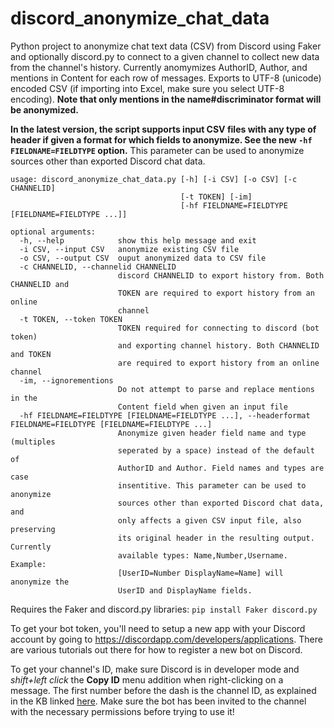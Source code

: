 # discord_anonymize_chat_data
 Python project to anonymize chat text data (CSV) from Discord using Faker and optionally discord.py to connect to a given channel to collect new data from the channel's history. Currently anomymizes AuthorID, Author, and mentions in Content for each row of messages. Exports to UTF-8 (unicode) encoded CSV (if importing into Excel, make sure you select UTF-8 encoding). **Note that only mentions in the name#discriminator format will be anonymized.**

 **In the latest version, the script supports input CSV files with any type of header if given a format for which fields to anonymize. See the new `-hf FIELDNAME=FIELDTYPE` option.** This parameter can be used to anonymize sources other than exported Discord chat data.
 
```
usage: discord_anonymize_chat_data.py [-h] [-i CSV] [-o CSV] [-c CHANNELID]
                                      [-t TOKEN] [-im]
                                      [-hf FIELDNAME=FIELDTYPE [FIELDNAME=FIELDTYPE ...]]

optional arguments:
  -h, --help            show this help message and exit
  -i CSV, --input CSV   anonymize existing CSV file
  -o CSV, --output CSV  ouput anonymized data to CSV file
  -c CHANNELID, --channelid CHANNELID
                        discord CHANNELID to export history from. Both CHANNELID and
                        TOKEN are required to export history from an online
                        channel
  -t TOKEN, --token TOKEN
                        TOKEN required for connecting to discord (bot token)
                        and exporting channel history. Both CHANNELID and TOKEN
                        are required to export history from an online channel
  -im, --ignorementions
                        Do not attempt to parse and replace mentions in the
                        Content field when given an input file
  -hf FIELDNAME=FIELDTYPE [FIELDNAME=FIELDTYPE ...], --headerformat FIELDNAME=FIELDTYPE [FIELDNAME=FIELDTYPE ...]
                        Anonymize given header field name and type (multiples
                        seperated by a space) instead of the default of
                        AuthorID and Author. Field names and types are case
                        insentitive. This parameter can be used to anonymize
                        sources other than exported Discord chat data, and
                        only affects a given CSV input file, also preserving
                        its original header in the resulting output. Currently
                        available types: Name,Number,Username. Example:
                        [UserID=Number DisplayName=Name] will anonymize the
                        UserID and DisplayName fields.
```

Requires the Faker and discord.py libraries: `pip install Faker discord.py`

To get your bot token, you'll need to setup a new app with your Discord account by going to https://discordapp.com/developers/applications. There are various tutorials out there for how to register a new bot on Discord.

To get your channel's ID, make sure Discord is in developer mode and *shift+left click* the **Copy ID** menu addition when right-clicking on a message. The first number before the dash is the channel ID, as explained in the KB linked [here](https://support.discordapp.com/hc/en-us/articles/206346498-Where-can-I-find-my-User-Server-Message-ID-). Make sure the bot has been invited to the channel with the necessary permissions before trying to use it!
